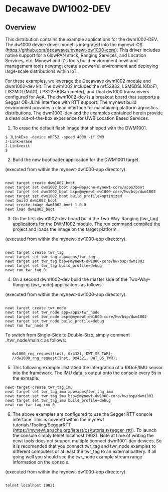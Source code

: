 <!--
#
# Licensed to the Apache Software Foundation (ASF) under one
# or more contributor license agreements.  See the NOTICE file
# distributed with this work for additional information
# regarding copyright ownership.  The ASF licenses this file
# to you under the Apache License, Version 2.0 (the
# "License"); you may not use this file except in compliance
# with the License.  You may obtain a copy of the License at
#
# http://www.apache.org/licenses/LICENSE-2.0
#
# Unless required by applicable law or agreed to in writing,
# software distributed under the License is distributed on an
# "AS IS" BASIS, WITHOUT WARRANTIES OR CONDITIONS OF ANY
#  KIND, either express or implied.  See the License for the
# specific language governing permissions and limitations
# under the License.
#
-->

# Decawave DW1002-DEV 

## Overview

This distribution contains the example applications for the dwm1002-DEV. The dw1000 device driver model is integrated into the mynewt-OS (https://github.com/decawave/mynewt-dw1000-core). This driver includes native support for a 6lowPAN stack, Ranging Services, and Location Services, etc. Mynewt and it's tools build environment newt and management tools newtmgt create a powerful environment and deploying large-scale distributions within IoT.

For these examples, we leverage the Decawave dwm1002 module and dwm1002-dev kit. The dwm1002 includes the nrf52832, LSM6DSL(6DoF), LIS2MDL(MAG), LPS22HB(Barometer), and Dual dw1000 transceivers configured for AoA. The dwm1002-dev is a breakout board that supports a Seggar OB-JLink interface with RTT support. The mynewt build environment provides a clean interface for maintaining platform agnostics distributions. The dwm1003-dev and the examples contained herein provide a clean out-of-the-box experience for UWB Location Based Services.

1. To erase the default flash image that shipped with the DWM1001.

```no-highlight
$ JLinkExe -device nRF52 -speed 4000 -if SWD
J-Link>erase
J-Link>exit
$ 
```

2. Build the new bootloader applicaiton for the DWM1001 target.

(executed from within the mynewt-dw1000-app directory).

```no-highlight

newt target create dwm1002_boot
newt target set dwm1002_boot app=@apache-mynewt-core/apps/boot
newt target set dwm1002_boot bsp=@mynewt-dw1000-core/hw/bsp/dwm1002
newt target set dwm1002_boot build_profile=optimized 
newt build dwm1002_boot
newt create-image dwm1002_boot 1.0.0
newt load dwm1002_boot

```

3. On the first dwm1002-dev board build the Two-Way-Ranging (twr_tag) applicaitons for the DWM1002 module. The run command compiled the project and loads the image on the target platform.

(executed from within the mynewt-dw1000-app directory).

```no-highlight

newt target create twr_tag
newt target set twr_tag app=apps/twr_tag
newt target set twr_tag bsp=@mynewt-dw1000-core/hw/bsp/dwm1002
newt target set twr_tag build_profile=debug 
newt run twr_tag 0

```

4. On a second dwm1002-dev build the master side of the Two-Way-Ranging (twr_node) applicaitons as follows. 

(executed from within the mynewt-dw1000-app directory).

```no-highlight

newt target create twr_node 
newt target set twr_node app=apps/twr_node
newt target set twr_node bsp=@mynewt-dw1000-core/hw/bsp/dwm1002
newt target set twr_node build_profile=debug 
newt run twr_node 0

```
To switch from Single-Side to Double-Size, simply comment ./twr_node/main.c as follows: 
```no-highlight

   dw1000_rng_request(inst, 0x4321, DWT_SS_TWR);
   //dw1000_rng_request(inst, 0x4321, DWT_DS_TWR);

```


5. This following example illistratied the intergration of a 10DoF/IMU sensor into the framework. The IMU data is output onto the console every 5s in the exmaple.

```
newt target create twr_tag_imu
newt target set twr_tag_imu app=apps/twr_tag_imu
newt target set twr_tag_imu bsp=@mynewt-dw1000-core/hw/bsp/dwm1002
newt target set twr_tag_imu build_profile=debug
newt run twr_tag_imu 0
```

6. The above examples are configured to use the Segger RTT console interface. This is covered within the mynewt tutorials/Tooling/SeggarRTT (https://mynewt.apache.org/latest/os/tutorials/segger_rtt/). To launch the console simply telnet localhost 19021. Note at time of writing the newt tools does not support multiple connect dwm1001-dev devices. So it is recomended that you connect twr_tag and twr_node examples to different computers or at least the twr_tag to an external battery. If all going well you should see the twr_node example stream range information on the console. 

(executed from within the mynewt-dw1000-app directory).

```no-highlight

telnet localhost 19021

```
